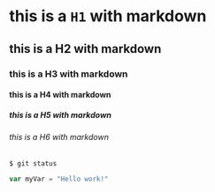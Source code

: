 # this is a `H1` with markdown
## this is a H2 with markdown
### this is a H3 with markdown
#### this is a H4 with markdown
##### this is a H5 with markdown
###### this is a H6 with markdown


```git
$ git status
```
```javascript
var myVar = "Hello work!"
```
